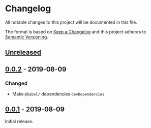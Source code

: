 # Changelog
All notable changes to this project will be documented in this file.

The format is based on [Keep a Changelog](http://keepachangelog.com/en/1.0.0/)
and this project adheres to [Semantic Versioning](http://semver.org/spec/v2.0.0.html).

## [Unreleased]

## [0.0.2] - 2019-08-09

### Changed
 * Make `@babel/` dependencies `devDependencies`

## [0.0.1] - 2019-08-09

Initial release.

[Unreleased]: https://github.com/G-Rath/babel-plugin-replace-ts-export-assignment/compare/v0.0.2...HEAD

[0.0.2]: https://github.com/G-Rath/babel-plugin-replace-ts-export-assignment/compare/v0.0.1...v0.0.2
[0.0.1]: https://github.com/G-Rath/babel-plugin-replace-ts-export-assignment/compare/fdf7c5...v0.0.1

